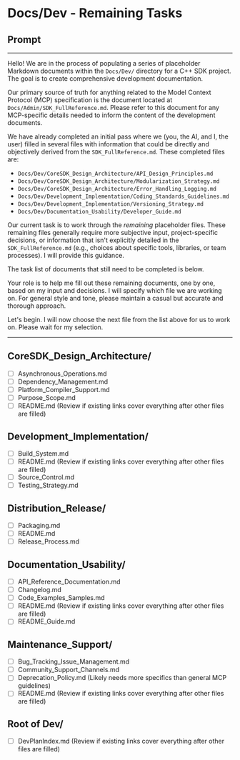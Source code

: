 # Docs/Dev - Remaining Tasks

## Prompt

---

Hello! We are in the process of populating a series of placeholder Markdown documents within the `Docs/Dev/` directory for a C++ SDK project. The goal is to create comprehensive development documentation.

Our primary source of truth for anything related to the Model Context Protocol (MCP) specification is the document located at `Docs/Admin/SDK_FullReference.md`. Please refer to this document for any MCP-specific details needed to inform the content of the development documents.

We have already completed an initial pass where we (you, the AI, and I, the user) filled in several files with information that could be directly and objectively derived from the `SDK_FullReference.md`. These completed files are:
*   `Docs/Dev/CoreSDK_Design_Architecture/API_Design_Principles.md`
*   `Docs/Dev/CoreSDK_Design_Architecture/Modularization_Strategy.md`
*   `Docs/Dev/CoreSDK_Design_Architecture/Error_Handling_Logging.md`
*   `Docs/Dev/Development_Implementation/Coding_Standards_Guidelines.md`
*   `Docs/Dev/Development_Implementation/Versioning_Strategy.md`
*   `Docs/Dev/Documentation_Usability/Developer_Guide.md`

Our current task is to work through the *remaining* placeholder files. These remaining files generally require more subjective input, project-specific decisions, or information that isn't explicitly detailed in the `SDK_FullReference.md` (e.g., choices about specific tools, libraries, or team processes). I will provide this guidance.

The task list of documents that still need to be completed is below.

Your role is to help me fill out these remaining documents, one by one, based on my input and decisions. I will specify which file we are working on. For general style and tone, please maintain a casual but accurate and thorough approach.

Let's begin. I will now choose the next file from the list above for us to work on. Please wait for my selection.

---

## CoreSDK_Design_Architecture/
- [ ] Asynchronous_Operations.md
- [ ] Dependency_Management.md
- [ ] Platform_Compiler_Support.md
- [ ] Purpose_Scope.md
- [ ] README.md (Review if existing links cover everything after other files are filled)

## Development_Implementation/
- [ ] Build_System.md
- [ ] README.md (Review if existing links cover everything after other files are filled)
- [ ] Source_Control.md
- [ ] Testing_Strategy.md

## Distribution_Release/
- [ ] Packaging.md
- [ ] README.md
- [ ] Release_Process.md

## Documentation_Usability/
- [ ] API_Reference_Documentation.md
- [ ] Changelog.md
- [ ] Code_Examples_Samples.md
- [ ] README.md (Review if existing links cover everything after other files are filled)
- [ ] README_Guide.md

## Maintenance_Support/
- [ ] Bug_Tracking_Issue_Management.md
- [ ] Community_Support_Channels.md
- [ ] Deprecation_Policy.md (Likely needs more specifics than general MCP guidelines)
- [ ] README.md (Review if existing links cover everything after other files are filled)

## Root of Dev/
- [ ] DevPlanIndex.md (Review if existing links cover everything after other files are filled)